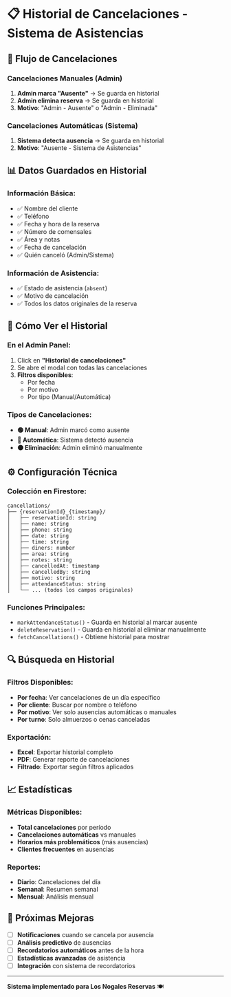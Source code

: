 # 📋 Historial de Cancelaciones - Sistema de Asistencias

## 🔄 Flujo de Cancelaciones

### **Cancelaciones Manuales (Admin)**
1. **Admin marca "Ausente"** → Se guarda en historial
2. **Admin elimina reserva** → Se guarda en historial
3. **Motivo**: "Admin - Ausente" o "Admin - Eliminada"

### **Cancelaciones Automáticas (Sistema)**
1. **Sistema detecta ausencia** → Se guarda en historial
2. **Motivo**: "Ausente - Sistema de Asistencias"

## 📊 Datos Guardados en Historial

### **Información Básica:**
- ✅ Nombre del cliente
- ✅ Teléfono
- ✅ Fecha y hora de la reserva
- ✅ Número de comensales
- ✅ Área y notas
- ✅ Fecha de cancelación
- ✅ Quién canceló (Admin/Sistema)

### **Información de Asistencia:**
- ✅ Estado de asistencia (`absent`)
- ✅ Motivo de cancelación
- ✅ Todos los datos originales de la reserva

## 🎯 Cómo Ver el Historial

### **En el Admin Panel:**
1. Click en **"Historial de cancelaciones"**
2. Se abre el modal con todas las cancelaciones
3. **Filtros disponibles**:
   - Por fecha
   - Por motivo
   - Por tipo (Manual/Automática)

### **Tipos de Cancelaciones:**
- **🟢 Manual**: Admin marcó como ausente
- **🔴 Automática**: Sistema detectó ausencia
- **⚫ Eliminación**: Admin eliminó manualmente

## ⚙️ Configuración Técnica

### **Colección en Firestore:**
```
cancellations/
├── {reservationId}_{timestamp}/
│   ├── reservationId: string
│   ├── name: string
│   ├── phone: string
│   ├── date: string
│   ├── time: string
│   ├── diners: number
│   ├── area: string
│   ├── notes: string
│   ├── cancelledAt: timestamp
│   ├── cancelledBy: string
│   ├── motivo: string
│   ├── attendanceStatus: string
│   └── ... (todos los campos originales)
```

### **Funciones Principales:**
- `markAttendanceStatus()` - Guarda en historial al marcar ausente
- `deleteReservation()` - Guarda en historial al eliminar manualmente
- `fetchCancellations()` - Obtiene historial para mostrar

## 🔍 Búsqueda en Historial

### **Filtros Disponibles:**
- **Por fecha**: Ver cancelaciones de un día específico
- **Por cliente**: Buscar por nombre o teléfono
- **Por motivo**: Ver solo ausencias automáticas o manuales
- **Por turno**: Solo almuerzos o cenas canceladas

### **Exportación:**
- **Excel**: Exportar historial completo
- **PDF**: Generar reporte de cancelaciones
- **Filtrado**: Exportar según filtros aplicados

## 📈 Estadísticas

### **Métricas Disponibles:**
- **Total cancelaciones** por período
- **Cancelaciones automáticas** vs manuales
- **Horarios más problemáticos** (más ausencias)
- **Clientes frecuentes** en ausencias

### **Reportes:**
- **Diario**: Cancelaciones del día
- **Semanal**: Resumen semanal
- **Mensual**: Análisis mensual

## 🚀 Próximas Mejoras

- [ ] **Notificaciones** cuando se cancela por ausencia
- [ ] **Análisis predictivo** de ausencias
- [ ] **Recordatorios automáticos** antes de la hora
- [ ] **Estadísticas avanzadas** de asistencia
- [ ] **Integración** con sistema de recordatorios

---

**Sistema implementado para Los Nogales Reservas** 🍽️ 